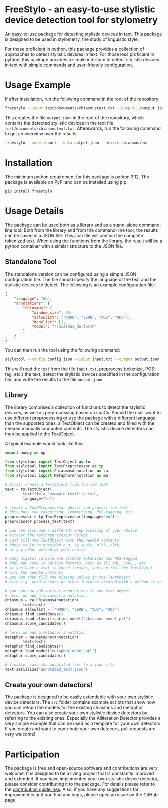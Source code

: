 # FreeStylo - an easy-to-use stylistic device detection tool for stylometry

An easy-to-use package for detecting stylistic devices in text. This package is designed to be used in stylometry, the study of linguistic style.

For those proficient in python, this package provides a collection of approaches to detect stylistic devices in text. For those less proficient in python, this package provides a simple interface to detect stylistic devices in text with simple commands and user-friendly configuration.

# Usage Example

If after installation, run the following command in the root of the repository:

```bash
freestylo --input test/documents/chiasmustext.txt --output ./output.json --config example_config.json
```

This creates the file `output.json` in the root of the repository, which contains the detected stylistic devices in the text file `test/documents/chiasmustext.txt`.
Afterewards, run the following command to get an overview over the results:

```bash
freestylo --mode report --data output.json --device chiasmustext
```

# Installation

The minimum python requirement for this package is python 3.12.
The package is available on PyPi and can be installed using pip.

```
pip install freestylo
```

# Usage Details

The package can be used both as a library and as a stand-alone command-line tool.
Both from the library and from the command-line tool, the results can be saved in a JSON file.
This json file will contain the complete tokenized text.
When using the functions from the library, the result will be a python container with a similar structure to the JSON file.

## Standalone Tool

The standalone version can be configured using a simple JSON configuration file. The file should specify the language of the text and the stylistic devices to detect. The following is an example configuration file:

```json
{
    "language": "de",
    "annotations": {
        "chiasmus": {
            "window_size": 30,
            "allowlist": ["NOUN", "VERB", "ADJ", "ADV"],
            "denylist": [],
            "model": "/chiasmus_de.torch"
        }
    }
}
```

You can then run the tool using the following command:

```bash
stylotool --config config.json --input input.txt --output output.json
```

This will read the text from the file `input.txt`, preprocess (tokenize, POS-tag, etc.) the text, detect the stylistic devices specified in the configuration file, and write the results to the file `output.json`.

## Library

The library comprises a collection of functions to detect the stylistic devices, as well as preprocessing based on spaCy.
Should the user want to use different preprocessing or use the package with a different language than the supported ones, a TextObject can be created and filled with the needed manually computed contents.
The stylistic device detectors can then be applied to the TextObject.

A typical example would look like this:
```python
import numpy as np

from stylotool import TextObject as to
from stylotool import TextPreprocessor as tp
from stylotool import ChiasmusAnnotation as ca
from stylotool import MetaphorAnnotation as ma

# first, create a TextObject from the raw text
text = to.TextObject(
        textfile = "example_textfile.txt",
        language="en")

# create a TextPreprocessor object and process the text
# this does the tokenizing, lemmatizing, POS-tagging, etc.
preprocessor = tp.TextPreprocessor(language="en")
preprocessor.process_text(text)

# you can also use a different preprocessing of your choice
# without the TextPreprocessor object
# just fill the TextObject with the needed contents
# those could be provided e.g. by spaCy, nltk, cltk,
# or any other method of your choice

# many digital corpora are already tokenized and POS-tagged
# they may come in various formats, such as TEI XML, CoNLL, etc.
# if you have a text in those formats, you can fill the TextObject
# with the needed contents
# you can then fill the missing values in the TextObject
# with e.g. word vectors or other features created with a method of your choice.

# you can now add various annotations to the text object
# here, we add a chiasmus annotation
chiasmus = ca.ChiasmusAnnotation(
        text=text)
chiasmus.allowlist = ["NOUN", "VERB", "ADJ", "ADV"]
chiasmus.find_candidates()
chiasmus.load_classification_model("chiasmus_model.pkl")
chiasmus.score_candidates()

# here, we add a metaphor annotation
metaphor = ma.MetaphorAnnotation(
        text=text)
metaphor.find_candidates()
metaphor.load_model("metaphor_model.pkl")
metaphor.score_candidates()

# finally, save the annotated text to a json file
text.serialize("annotated_text.json")

```

## Create your own detectors!


The package is designed to be easily extendable with your own stylistic device detectors.
The `src` folder contains example scripts that show how you can retrain the models for the existing chiasmus and metaphor detectors.
You can also create your own stylistic device detectors by referring to the existing ones.
Especially the Alliteration Detector provides a very simple example that can be used as a template for your own detectors.
If you create and want to contribute your own detecors, pull requests are very welcome!


# Participation
The package is free and open-source software and contributions are very welcome.
It is designed to be a living project that is constantly improved and extended.
If you have implemented your own stylistic device detector, please consider contributing it to the package.
For details please refer to the [contribution guidelines](CONTRIBUTING.md).
Also, if you have any suggestions for improvements or if you find any bugs, please open an issue on the GitHub page.
